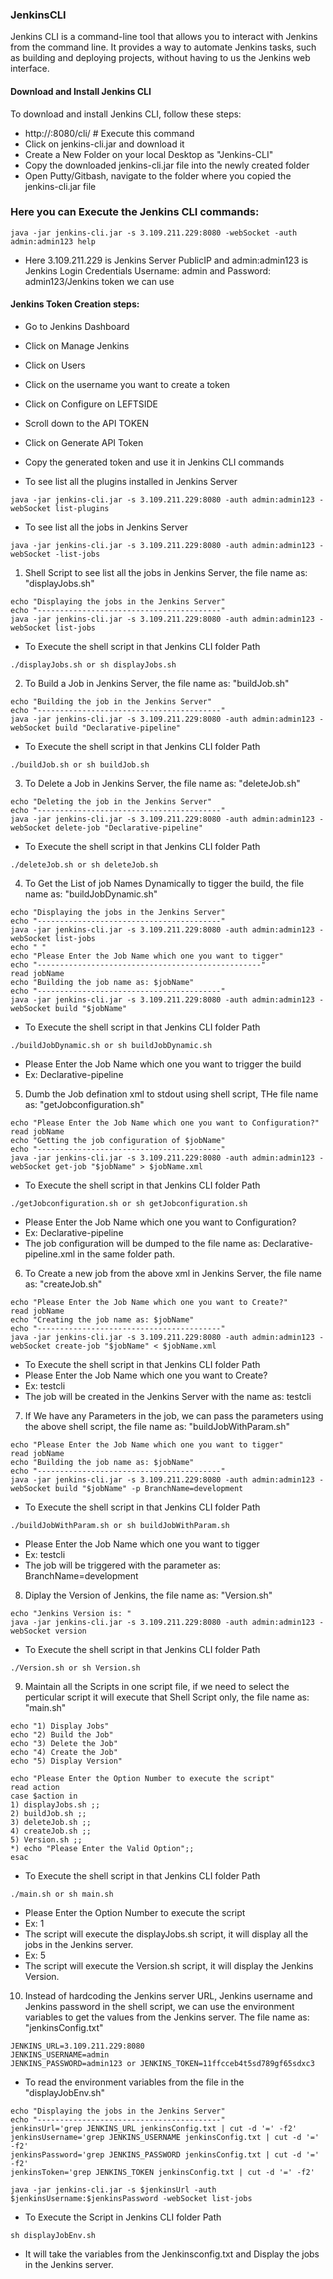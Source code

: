 ### JenkinsCLI
Jenkins CLI is a command-line tool that allows you to interact with Jenkins from the command line. It provides a way to automate Jenkins tasks, such as building and deploying projects, without having to us the Jenkins web interface.

#### Download and Install Jenkins CLI
To download and install Jenkins CLI, follow these steps:
- http://<Jenkins Server PublicIP>:8080/cli/     # Execute this command
- Click on jenkins-cli.jar and download it
- Create a New Folder on your local Desktop as "Jenkins-CLI"
- Copy the downloaded jenkins-cli.jar file into the newly created folder
- Open Putty/Gitbash, navigate to the folder where you copied the jenkins-cli.jar file

### Here you can Execute the Jenkins CLI commands:
```
java -jar jenkins-cli.jar -s 3.109.211.229:8080 -webSocket -auth admin:admin123 help  
```
- Here 3.109.211.229 is Jenkins Server PublicIP and admin:admin123 is Jenkins Login Credentials Username: admin and Password: admin123/Jenkins token we can use

#### Jenkins Token Creation steps:
- Go to Jenkins Dashboard
- Click on Manage Jenkins
- Click on Users
- Click on the username you want to create a token
- Click on Configure on LEFTSIDE
- Scroll down to the API TOKEN
- Click on Generate API Token
- Copy the generated token and use it in Jenkins CLI commands

-  To see list all the plugins installed in Jenkins Server 
```
java -jar jenkins-cli.jar -s 3.109.211.229:8080 -auth admin:admin123 -webSocket list-plugins 
```
- To see list all the jobs in Jenkins Server
```
java -jar jenkins-cli.jar -s 3.109.211.229:8080 -auth admin:admin123 -webSocket -list-jobs
```
1. Shell Script to see list all the jobs in Jenkins Server, the file name as: "displayJobs.sh"
```
echo "Displaying the jobs in the Jenkins Server"
echo "-----------------------------------------"
java -jar jenkins-cli.jar -s 3.109.211.229:8080 -auth admin:admin123 -webSocket list-jobs 
```
- To Execute the shell script in that Jenkins CLI folder Path
```
./displayJobs.sh or sh displayJobs.sh
```

2. To Build a Job in Jenkins Server, the file name as: "buildJob.sh"
```
echo "Building the job in the Jenkins Server"
echo "-----------------------------------------"
java -jar jenkins-cli.jar -s 3.109.211.229:8080 -auth admin:admin123 -webSocket build "Declarative-pipeline"
```
- To Execute the shell script in that Jenkins CLI folder Path
```
./buildJob.sh or sh buildJob.sh
```

3. To Delete a Job in Jenkins Server, the file name as: "deleteJob.sh"
```
echo "Deleting the job in the Jenkins Server"
echo "-----------------------------------------"
java -jar jenkins-cli.jar -s 3.109.211.229:8080 -auth admin:admin123 -webSocket delete-job "Declarative-pipeline"
```
- To Execute the shell script in that Jenkins CLI folder Path
```
./deleteJob.sh or sh deleteJob.sh
```

4. To Get the List of job Names Dynamically to tigger the build, the file name as: "buildJobDynamic.sh"
```
echo "Displaying the jobs in the Jenkins Server"
echo "-----------------------------------------"
java -jar jenkins-cli.jar -s 3.109.211.229:8080 -auth admin:admin123 -webSocket list-jobs 
echo " "
echo "Please Enter the Job Name which one you want to tigger"
echo "--------------------------------------------------"
read jobName
echo "Building the job name as: $jobName"
echo "-----------------------------------------"
java -jar jenkins-cli.jar -s 3.109.211.229:8080 -auth admin:admin123 -webSocket build "$jobName"
```
- To Execute the shell script in that Jenkins CLI folder Path
```
./buildJobDynamic.sh or sh buildJobDynamic.sh
```
- Please Enter the Job Name which one you want to trigger the build
- Ex: Declarative-pipeline

5. Dumb the Job defination xml to stdout using shell script, THe file name as: "getJobconfiguration.sh"
```
echo "Please Enter the Job Name which one you want to Configuration?"
read jobName
echo "Getting the job configuration of $jobName"
echo "-----------------------------------------"
java -jar jenkins-cli.jar -s 3.109.211.229:8080 -auth admin:admin123 -webSocket get-job "$jobName" > $jobName.xml
```
- To Execute the shell script in that Jenkins CLI folder Path
```
./getJobconfiguration.sh or sh getJobconfiguration.sh
```
- Please Enter the Job Name which one you want to Configuration?
- Ex: Declarative-pipeline
- The job configuration will be dumped to the file name as: Declarative-pipeline.xml in the same folder path.

6. To Create a new job from the above xml in Jenkins Server, the file name as: "createJob.sh"
```
echo "Please Enter the Job Name which one you want to Create?"
read jobName
echo "Creating the job name as: $jobName"
echo "-----------------------------------------"
java -jar jenkins-cli.jar -s 3.109.211.229:8080 -auth admin:admin123 -webSocket create-job "$jobName" < $jobName.xml
```
- To Execute the shell script in that Jenkins CLI folder Path
- Please Enter the Job Name which one you want to Create?
- Ex: testcli
- The job will be created in the Jenkins Server with the name as: testcli

7. If We have any Parameters in the job, we can pass the parameters using the above shell script, the file name as: "buildJobWithParam.sh"
```
echo "Please Enter the Job Name which one you want to tigger"
read jobName
echo "Building the job name as: $jobName"
echo "-----------------------------------------"
java -jar jenkins-cli.jar -s 3.109.211.229:8080 -auth admin:admin123 -webSocket build "$jobName" -p BranchName=development
```
- To Execute the shell script in that Jenkins CLI folder Path
```
./buildJobWithParam.sh or sh buildJobWithParam.sh
```
- Please Enter the Job Name which one you want to tigger
- Ex: testcli
- The job will be triggered with the parameter as: BranchName=development

8. Diplay the Version of Jenkins, the file name as: "Version.sh"
```
echo "Jenkins Version is: "
java -jar jenkins-cli.jar -s 3.109.211.229:8080 -auth admin:admin123 -webSocket version 
```
- To Execute the shell script in that Jenkins CLI folder Path
```
./Version.sh or sh Version.sh
```

9. Maintain all the Scripts in one script file, if we need to select the perticular script it will execute that Shell Script only, the file name as: "main.sh"
```
echo "1) Display Jobs"
echo "2) Build the Job"
echo "3) Delete the Job"
echo "4) Create the Job"
echo "5) Display Version"

echo "Please Enter the Option Number to execute the script"
read action
case $action in
1) displayJobs.sh ;;
2) buildJob.sh ;;
3) deleteJob.sh ;;
4) createJob.sh ;;
5) Version.sh ;;
*) echo "Please Enter the Valid Option";;
esac
```
- To Execute the shell script in that Jenkins CLI folder Path
```
./main.sh or sh main.sh
```
- Please Enter the Option Number to execute the script
- Ex: 1
- The script will execute the displayJobs.sh script, it will display all the jobs in the Jenkins server.
- Ex: 5
- The script will execute the Version.sh script, it will display the Jenkins Version.

10. Instead of hardcoding the Jenkins server URL, Jenkins username and Jenkins password in the shell script, we can use the environment variables to get the values from the Jenkins server. The file name as: "jenkinsConfig.txt"
```
JENKINS_URL=3.109.211.229:8080
JENKINS_USERNAME=admin
JENKINS_PASSWORD=admin123 or JENKINS_TOKEN=11ffcceb4t5sd789gf65sdxc3
```
- To read the environment variables from the file in the "displayJobEnv.sh"
```
echo "Displaying the jobs in the Jenkins Server"
echo "-----------------------------------------"
jenkinsUrl='grep JENKINS_URL jenkinsConfig.txt | cut -d '=' -f2'
jenkinsUsername='grep JENKINS_USERNAME jenkinsConfig.txt | cut -d '=' -f2'
jenkinsPassword='grep JENKINS_PASSWORD jenkinsConfig.txt | cut -d '=' -f2'
jenkinsToken='grep JENKINS_TOKEN jenkinsConfig.txt | cut -d '=' -f2'

java -jar jenkins-cli.jar -s $jenkinsUrl -auth $jenkinsUsername:$jenkinsPassword -webSocket list-jobs 
```
- To Execute the Script in Jenkins CLI folder Path
```
sh displayJobEnv.sh
```
- It will take the variables from the Jenkinsconfig.txt and Display the jobs in the Jenkins server.